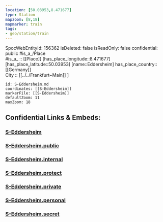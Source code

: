 ```yaml
---
location: [50.03953,8.471677] 
type: Station 
mapzoom: [8,18] 
mapmarker: train 
tags:
- geo/station/train
---
```

SpocWebEntityId: 156362
isDeleted: false
isReadOnly: false
confidential: public
#is_a_/Place  
#is_a_ :: [[Place]] 
[has_place_longitude::8.471677] 
[has_place_latitude::50.03953] 
[name::Eddersheim] 
has_place_country:: [[Germany]]  
City :: [[../../Frankfurt~Main]] ] 


```leaflet
id: S-Eddersheim.md
coordinates: [[S-Eddersheim]] 
markerFile: [[S-Eddersheim]] 
defaultZoom: 11 
maxZoom: 18
```


## Confidential Links & Embeds: 

### [S-Eddersheim](/_Standards/Earth/Continent/Europe/Europe~Central/Germany/Germany~West/Hessen/counties~Hessen/Frankfurt~Main/Stations-FFM~S/S-Eddersheim.md) 

### [S-Eddersheim.public](/_public/Earth/Continent/Europe/Europe~Central/Germany/Germany~West/Hessen/counties~Hessen/Frankfurt~Main/Stations-FFM~S/S-Eddersheim.public.md) 

### [S-Eddersheim.internal](/_internal/Earth/Continent/Europe/Europe~Central/Germany/Germany~West/Hessen/counties~Hessen/Frankfurt~Main/Stations-FFM~S/S-Eddersheim.internal.md) 

### [S-Eddersheim.protect](/_protect/Earth/Continent/Europe/Europe~Central/Germany/Germany~West/Hessen/counties~Hessen/Frankfurt~Main/Stations-FFM~S/S-Eddersheim.protect.md) 

### [S-Eddersheim.private](/_private/Earth/Continent/Europe/Europe~Central/Germany/Germany~West/Hessen/counties~Hessen/Frankfurt~Main/Stations-FFM~S/S-Eddersheim.private.md) 

### [S-Eddersheim.personal](/_personal/Earth/Continent/Europe/Europe~Central/Germany/Germany~West/Hessen/counties~Hessen/Frankfurt~Main/Stations-FFM~S/S-Eddersheim.personal.md) 

### [S-Eddersheim.secret](/_secret/Earth/Continent/Europe/Europe~Central/Germany/Germany~West/Hessen/counties~Hessen/Frankfurt~Main/Stations-FFM~S/S-Eddersheim.secret.md)

